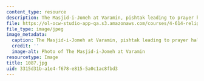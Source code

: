 ```yaml
---
content_type: resource
description: The Masjid-i-Jomeh at Varamin, pishtak leading to prayer hall.
file: https://ol-ocw-studio-app-qa.s3.amazonaws.com/courses/4-614-religious-architecture-and-islamic-cultures-fall-2002/3315d31ba1e4f678e8155a0c1ac8fbd3_1087.jpg
file_type: image/jpeg
image_metadata:
  caption: The Masjid-i-Jomeh at Varamin, pishtak leading to prayer hall.
  credit: ''
  image-alt: Photo of The Masjid-i-Jomeh at Varamin
resourcetype: Image
title: 1087.jpg
uid: 3315d31b-a1e4-f678-e815-5a0c1ac8fbd3
---
```

